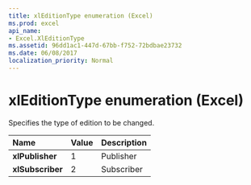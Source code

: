 ```yaml
---
title: xlEditionType enumeration (Excel)
ms.prod: excel
api_name:
- Excel.XlEditionType
ms.assetid: 96dd1ac1-447d-67bb-f752-72bdbae23732
ms.date: 06/08/2017
localization_priority: Normal
---
```



# xlEditionType enumeration (Excel)

Specifies the type of edition to be changed.



|Name|Value|Description|
|:-----|:-----|:-----|
| **xlPublisher**|1|Publisher|
| **xlSubscriber**|2|Subscriber|

